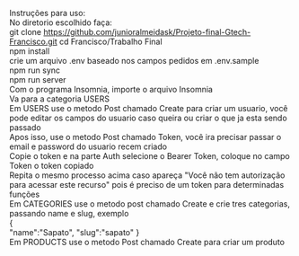 Instruções para uso: <br>
No diretorio escolhido faça: <br>
git clone https://github.com/junioralmeidask/Projeto-final-Gtech-Francisco.git
cd Francisco/Trabalho Final <br>
npm install <br>
crie um arquivo .env baseado nos campos pedidos em .env.sample <br>
npm run sync <br>
npm run server <br>
Com o programa Insomnia, importe o arquivo Insomnia <br>
Va para a categoria USERS <br>
Em USERS use o metodo Post chamado Create para criar um usuario, você pode editar os campos do usuario caso queira ou criar o que ja esta sendo passado <br>
Apos isso, use o metodo Post chamado Token, você ira precisar passar o email e password do usuario recem criado <br>
Copie o token e na parte Auth selecione o Bearer Token, coloque no campo Token o token copiado <br>
Repita o mesmo processo acima caso apareça "Você não tem autorização para acessar este recurso" pois é preciso de um token para determinadas funções <br>
Em CATEGORIES use o metodo post chamado Create e crie tres categorias, passando name e slug, exemplo <br>
{	
	"name":"Sapato",
 	"slug":"sapato"
} <br>
Em PRODUCTS use o metodo Post chamado Create para criar um produto <br>


